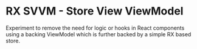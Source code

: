 # RX SVVM - Store View ViewModel

Experiment to remove the need for logic or hooks in React components using a backing ViewModel which is further backed by a simple RX based store.
